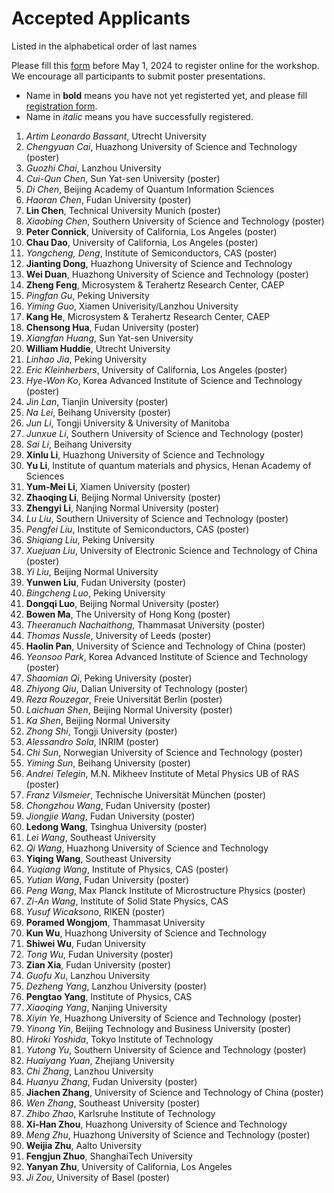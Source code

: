 # Accepted Applicants 

Listed in the alphabetical order of last names

Please fill this [form](https://forms.office.com/r/ViypDDve5B) before May 1, 2024 to register online for the workshop. We encourage all participants to submit poster presentations.

- Name in **bold** means you have not yet registerted yet, and please fill [registration form](https://forms.office.com/r/ViypDDve5B).
- Name in _italic_ means you have successfully registered. 

1. _Artim Leonardo Bassant_, Utrecht University
1. _Chengyuan Cai_, Huazhong University of Science and Technology (poster)
1. _Guozhi Chai_, Lanzhou University
1. _Cui-Qun Chen_, Sun Yat-sen University (poster)
1. _Di Chen_, Beijing Academy of Quantum Information Sciences
1. _Haoran Chen_, Fudan University (poster)
1. **Lin Chen**, Technical University Munich (poster)
1. _Xiaobing Chen_, Southern University of Science and Technology (poster)
1. **Peter Connick**, University of California, Los Angeles (poster)
1. **Chau Dao**, University of California, Los Angeles (poster)
1. _Yongcheng, Deng_,	Institute of Semiconductors, CAS (poster)
1. **Jianting Dong**, Huazhong University of Science and Technology
1. **Wei Duan**, Huazhong University of Science and Technology (poster)
1. **Zheng Feng**, Microsystem & Terahertz Research Center, CAEP
1. _Pingfan Gu_, Peking University
1. _Yiming Guo_, Xiamen Univerisity/Lanzhou University
1. **Kang He**, Microsystem & Terahertz Research Center, CAEP
1. **Chensong Hua**, Fudan University (poster)
1. _Xiangfan Huang_, Sun Yat-sen University
1. **William Huddie**, Utrecht University
1. _Linhao Jia_, Peking University
1. _Eric Kleinherbers_, University of California, Los Angeles (poster)
1. _Hye-Won Ko_, Korea Advanced Institute of Science and Technology (poster)
1. _Jin Lan_, Tianjin University (poster)
1. _Na Lei_, Beihang University (poster)
1. _Jun Li_, Tongji University & University of Manitoba
1. _Junxue Li_, Southern University of Science and Technology (poster)
1. _Sai Li_, Beihang University
1. **Xinlu Li**, Huazhong University of Science and Technology
1. **Yu Li**, Institute of quantum materials and physics, Henan Academy of Sciences
1. **Yum-Mei Li**, Xiamen University (poster)
1. **Zhaoqing Li**, Beijing Normal University (poster)
1. **Zhengyi Li**, Nanjing Normal University (poster)
1. _Lu Liu_, Southern University of Science and Technology (poster)
1. _Pengfei Liu_,	Institute of Semiconductors, CAS (poster)
1. _Shiqiang Liu_, Peking University
1. _Xuejuan Liu_,	University of Electronic Science and Technology of China (poster)
1. _Yi Liu_, Beijing Normal University
1. **Yunwen Liu**, Fudan University (poster)
1. _Bingcheng Luo_, Peking University
1. **Dongqi Luo**, Beijing Normal University (poster)
1. **Bowen Ma**, The University of Hong Kong (poster)
1. _Theeranuch Nachaithong_, Thammasat University (poster)
1. _Thomas Nussle_, University of Leeds (poster)
1. **Haolin Pan**, University of Science and Technology of China (poster)
1. _Yeonsoo Park_, Korea Advanced Institute of Science and Technology (poster)
1. _Shaomian Qi_, Peking University (poster)
1. _Zhiyong Qiu_, Dalian University of Technology (poster)
1. _Reza Rouzegar_, Freie Universität Berlin (poster)
1. _Laichuan Shen_, Beijing Normal University (poster)
1. _Ka Shen_, Beijing Normal University
1. _Zhong Shi_, Tongji University (poster)
1. _Alessandro Sola_, INRIM (poster)
1. _Chi Sun_, Norwegian University of Science and Technology (poster)
1. _Yiming Sun_, Beihang University (poster)
1. _Andrei Telegin_, M.N. Mikheev Institute of Metal Physics UB of RAS (poster)
1. _Franz Vilsmeier_,	Technische Universität München (poster)
1. _Chongzhou Wang_, Fudan University (poster)
1. _Jiongjie Wang_, Fudan University (poster)
1. **Ledong Wang**, Tsinghua University (poster)
1. _Lei Wang_, Southeast University
1. _Qi Wang_, Huazhong University of Science and Technology 
1. **Yiqing Wang**, Southeast University
1. _Yuqiang Wang_, Institute of Physics, CAS (poster)
1. _Yutian Wang_, Fudan University (poster)
1. _Peng Wang_, Max Planck Institute of Microstructure Physics (poster)
1. _Zi-An Wang_, Institute of Solid State Physics, CAS
1. _Yusuf Wicaksono_, RIKEN (poster)
1. **Poramed Wongjom**,	Thammasat University
1. **Kun Wu**, Huazhong University of Science and Technology
1. **Shiwei Wu**, Fudan University
1. _Tong Wu_, Fudan University (poster)
1. **Zian Xia**, Fudan University (poster)
1. _Guofu Xu_, Lanzhou University
1. _Dezheng Yang_, Lanzhou University (poster)
1. **Pengtao Yang**, Institute of Physics, CAS
1. _Xiaoqing Yang_, Nanjing University
1. _Xiyin Ye_, Huazhong University of Science and Technology (poster)
1. _Yinong Yin_, Beijing Technology and Business University (poster)
1. _Hiroki Yoshida_, Tokyo Institute of Technology
1. _Yutong Yu_, Southern University of Science and Technology (poster)
1. _Huaiyang Yuan_, Zhejiang University
1. _Chi Zhang_, Lanzhou University
1. _Huanyu Zhang_, Fudan University (poster)
1. **Jiachen Zhang**, University of Science and Technology of China (poster)
1. _Wen Zhang_, Southeast University (poster)
1. _Zhibo Zhao_, Karlsruhe Institute of Technology 
1. **Xi-Han Zhou**,	Huazhong University of Science and Technology
1. _Meng Zhu_, Huazhong University of Science and Technology (poster)
1. **Weijia Zhu**, Aalto University
1. **Fengjun Zhuo**, ShanghaiTech University
1. **Yanyan Zhu**, University of California, Los Angeles
1. _Ji Zou_, University of Basel (poster)
